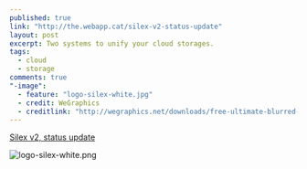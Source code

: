 ```yaml
---
published: true
link: "http://the.webapp.cat/silex-v2-status-update"
layout: post
excerpt: Two systems to unify your cloud storages.
tags: 
  - cloud
  - storage
comments: true
"-image": 
  - feature: "logo-silex-white.jpg"
  - credit: WeGraphics
  - creditlink: "http://wegraphics.net/downloads/free-ultimate-blurred-background-pack/"
---
```


[Silex v2, status update](http://the.webapp.cat/silex-v2-status-update)

![logo-silex-white.png]({{site.baseurl}}/images/logo-silex-white.png)
